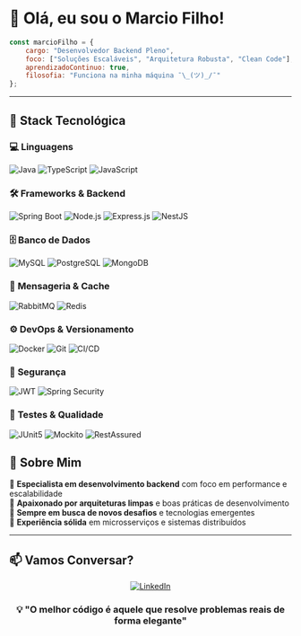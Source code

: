 # 👋 Olá, eu sou o Marcio Filho!

```javascript
const marcioFilho = {
    cargo: "Desenvolvedor Backend Pleno",
    foco: ["Soluções Escaláveis", "Arquitetura Robusta", "Clean Code"],
    aprendizadoContinuo: true,
    filosofia: "Funciona na minha máquina ¯\_(ツ)_/¯"
};
```

---

## 🚀 Stack Tecnológica

### 💻 **Linguagens**
![Java](https://img.shields.io/badge/Java-%23007396.svg?style=for-the-badge&logo=java&logoColor=white)
![TypeScript](https://img.shields.io/badge/TypeScript-%233178C6.svg?style=for-the-badge&logo=typescript&logoColor=white)
![JavaScript](https://img.shields.io/badge/JavaScript-%23F7DF1E.svg?style=for-the-badge&logo=javascript&logoColor=black)

### 🛠️ **Frameworks & Backend**
![Spring Boot](https://img.shields.io/badge/Spring%20Boot-6DB33F?style=for-the-badge&logo=spring-boot&logoColor=white)
![Node.js](https://img.shields.io/badge/Node.js-339933?style=for-the-badge&logo=nodedotjs&logoColor=white)
![Express.js](https://img.shields.io/badge/Express.js-404D59?style=for-the-badge&logo=express&logoColor=white)
![NestJS](https://img.shields.io/badge/NestJS-E0234E?style=for-the-badge&logo=nestjs&logoColor=white)

### 🗄️ **Banco de Dados**
![MySQL](https://img.shields.io/badge/MySQL-00000F?style=for-the-badge&logo=mysql&logoColor=white)
![PostgreSQL](https://img.shields.io/badge/PostgreSQL-316192?style=for-the-badge&logo=postgresql&logoColor=white)
![MongoDB](https://img.shields.io/badge/MongoDB-4EA94B?style=for-the-badge&logo=mongodb&logoColor=white)

### 🔄 **Mensageria & Cache**
![RabbitMQ](https://img.shields.io/badge/RabbitMQ-FF6600?style=for-the-badge&logo=rabbitmq&logoColor=white)
![Redis](https://img.shields.io/badge/Redis-DC382D?style=for-the-badge&logo=redis&logoColor=white)

### ⚙️ **DevOps & Versionamento**
![Docker](https://img.shields.io/badge/Docker-2496ED?style=for-the-badge&logo=docker&logoColor=white)
![Git](https://img.shields.io/badge/Git-F05032?style=for-the-badge&logo=git&logoColor=white)
![CI/CD](https://img.shields.io/badge/CI%2FCD-2496ED?style=for-the-badge&logo=github-actions&logoColor=white)

### 🔐 **Segurança**
![JWT](https://img.shields.io/badge/JWT-000000?style=for-the-badge&logo=json-web-tokens&logoColor=white)
![Spring Security](https://img.shields.io/badge/Spring%20Security-6DB33F?style=for-the-badge&logo=spring-security&logoColor=white)

### 🧪 **Testes & Qualidade**
![JUnit5](https://img.shields.io/badge/JUnit%205-25A162?style=for-the-badge&logo=junit5&logoColor=white)
![Mockito](https://img.shields.io/badge/Mockito-25A162?style=for-the-badge&logo=mockito&logoColor=white)
![RestAssured](https://img.shields.io/badge/RestAssured-25A162?style=for-the-badge&logo=rest-assured&logoColor=white)

## 🎯 Sobre Mim

🔹 **Especialista em desenvolvimento backend** com foco em performance e escalabilidade  
🔹 **Apaixonado por arquiteturas limpas** e boas práticas de desenvolvimento  
🔹 **Sempre em busca de novos desafios** e tecnologias emergentes  
🔹 **Experiência sólida** em microsserviços e sistemas distribuídos  

---

## 📫 Vamos Conversar?

<div align="center">
  
[![LinkedIn](https://img.shields.io/badge/LinkedIn-0077B5?style=for-the-badge&logo=linkedin&logoColor=white)](https://linkedin.com/in/marciofilho)

</div>

<div align="center">
  <h3>💡 "O melhor código é aquele que resolve problemas reais de forma elegante"</h3>
</div>
